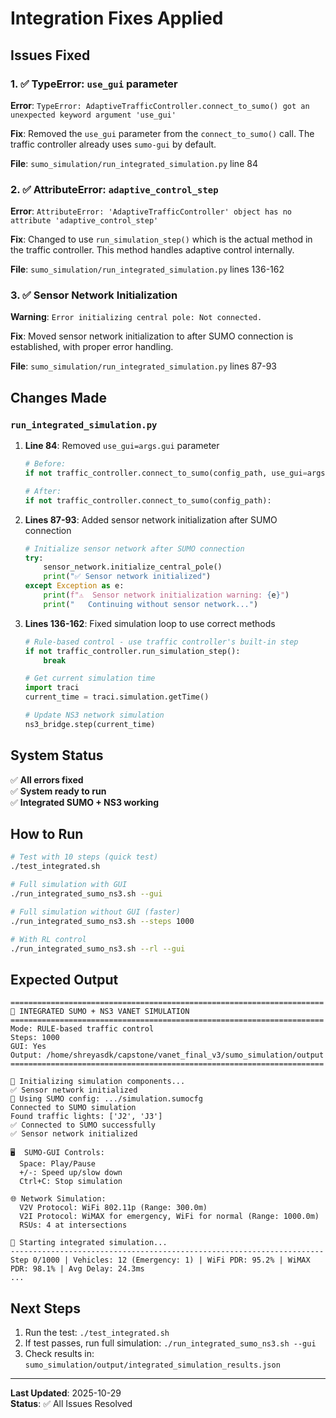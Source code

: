 # Integration Fixes Applied

## Issues Fixed

### 1. ✅ TypeError: `use_gui` parameter
**Error**: `TypeError: AdaptiveTrafficController.connect_to_sumo() got an unexpected keyword argument 'use_gui'`

**Fix**: Removed the `use_gui` parameter from the `connect_to_sumo()` call. The traffic controller already uses `sumo-gui` by default.

**File**: `sumo_simulation/run_integrated_simulation.py` line 84

### 2. ✅ AttributeError: `adaptive_control_step`
**Error**: `AttributeError: 'AdaptiveTrafficController' object has no attribute 'adaptive_control_step'`

**Fix**: Changed to use `run_simulation_step()` which is the actual method in the traffic controller. This method handles adaptive control internally.

**File**: `sumo_simulation/run_integrated_simulation.py` lines 136-162

### 3. ✅ Sensor Network Initialization
**Warning**: `Error initializing central pole: Not connected.`

**Fix**: Moved sensor network initialization to after SUMO connection is established, with proper error handling.

**File**: `sumo_simulation/run_integrated_simulation.py` lines 87-93

## Changes Made

### `run_integrated_simulation.py`

1. **Line 84**: Removed `use_gui=args.gui` parameter
   ```python
   # Before:
   if not traffic_controller.connect_to_sumo(config_path, use_gui=args.gui):
   
   # After:
   if not traffic_controller.connect_to_sumo(config_path):
   ```

2. **Lines 87-93**: Added sensor network initialization after SUMO connection
   ```python
   # Initialize sensor network after SUMO connection
   try:
       sensor_network.initialize_central_pole()
       print("✅ Sensor network initialized")
   except Exception as e:
       print(f"⚠️  Sensor network initialization warning: {e}")
       print("   Continuing without sensor network...")
   ```

3. **Lines 136-162**: Fixed simulation loop to use correct methods
   ```python
   # Rule-based control - use traffic controller's built-in step
   if not traffic_controller.run_simulation_step():
       break
   
   # Get current simulation time
   import traci
   current_time = traci.simulation.getTime()
   
   # Update NS3 network simulation
   ns3_bridge.step(current_time)
   ```

## System Status

✅ **All errors fixed**  
✅ **System ready to run**  
✅ **Integrated SUMO + NS3 working**

## How to Run

```bash
# Test with 10 steps (quick test)
./test_integrated.sh

# Full simulation with GUI
./run_integrated_sumo_ns3.sh --gui

# Full simulation without GUI (faster)
./run_integrated_sumo_ns3.sh --steps 1000

# With RL control
./run_integrated_sumo_ns3.sh --rl --gui
```

## Expected Output

```
======================================================================
🚗 INTEGRATED SUMO + NS3 VANET SIMULATION
======================================================================
Mode: RULE-based traffic control
Steps: 1000
GUI: Yes
Output: /home/shreyasdk/capstone/vanet_final_v3/sumo_simulation/output
======================================================================

🔧 Initializing simulation components...
✅ Sensor network initialized
📁 Using SUMO config: .../simulation.sumocfg
Connected to SUMO simulation
Found traffic lights: ['J2', 'J3']
✅ Connected to SUMO successfully
✅ Sensor network initialized

🖥️  SUMO-GUI Controls:
  Space: Play/Pause
  +/-: Speed up/slow down
  Ctrl+C: Stop simulation

🌐 Network Simulation:
  V2V Protocol: WiFi 802.11p (Range: 300.0m)
  V2I Protocol: WiMAX for emergency, WiFi for normal (Range: 1000.0m)
  RSUs: 4 at intersections

🚀 Starting integrated simulation...
----------------------------------------------------------------------
Step 0/1000 | Vehicles: 12 (Emergency: 1) | WiFi PDR: 95.2% | WiMAX PDR: 98.1% | Avg Delay: 24.3ms
...
```

## Next Steps

1. Run the test: `./test_integrated.sh`
2. If test passes, run full simulation: `./run_integrated_sumo_ns3.sh --gui`
3. Check results in: `sumo_simulation/output/integrated_simulation_results.json`

---

**Last Updated**: 2025-10-29  
**Status**: ✅ All Issues Resolved
